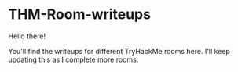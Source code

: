# THM-Room-writeups
Hello there!

You'll find the writeups for different TryHackMe rooms here. I'll keep updating this as I complete more rooms.
